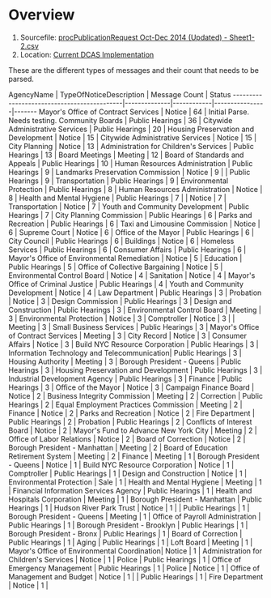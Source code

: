 # Overview

1. Sourcefile: [procPublicationRequest Oct-Dec 2014 (Updated) - Sheet1-2.csv](https://github.com/CityOfNewYork/CROL-PDF/blob/master/Current%20DCAS%20Implementation/DCAS%20Database%20Sample%20data/procPublicationRequest%20Oct-Dec%202014%20(Updated)%20-%20Sheet1-2.csv)
2. Location: [Current DCAS Implementation](https://github.com/CityOfNewYork/CROL-PDF/blob/master/Current%20DCAS%20Implementation/DCAS%20Database%20Sample%20data/)

These are the different types of messages and their count that needs to be parsed.

AgencyName                                  | TypeOfNoticeDescription   | Message Count  | Status
--------------------------------------------|--------------|------------|----------------|-------
Mayor's Office of Contract Services         | Notice                    |         64     | Initial Parse. Needs testing.
Community Boards                            | Public Hearings           |         36     |
Citywide Administrative Services            | Public Hearings           |         20     |
Housing Preservation and Development        | Notice                    |         15     |
Citywide Administrative Services            | Notice                    |         15     |
City Planning                               | Notice                    |         13     |
Administration for Children's Services      | Public Hearings           |         13     |
Board Meetings                              | Meeting                   |         12     |
Board of Standards and Appeals              | Public Hearings           |         10     |
Human Resources Administration              | Public Hearings           |          9     |
Landmarks Preservation Commission           | Notice                    |          9     |
                                            | Public Hearings           |          9     |
Transportation                              | Public Hearings           |          9     |
Environmental Protection                    | Public Hearings           |          8     |
Human Resources Administration              | Notice                    |          8     |
Health and Mental Hygiene                   | Public Hearings           |          7     |
                                            | Notice                    |          7     |
Transportation                              | Notice                    |          7     |
Youth and Community Development             | Public Hearings           |          7     |
City Planning Commission                    | Public Hearings           |          6     |
Parks and Recreation                        | Public Hearings           |          6     |
Taxi and Limousine Commission               | Notice                    |          6     |
Supreme Court                               | Notice                    |          6     |
Office of the Mayor                         | Public Hearings           |          6     |
City Council                                | Public Hearings           |          6     |
Buildings                                   | Notice                    |          6     |
Homeless Services                           | Public Hearings           |          6     |
Consumer Affairs                            | Public Hearings           |          6     |
Mayor's Office of Environmental Remediation | Notice                    |          5     |
Education                                   | Public Hearings           |          5     |
Office of Collective Bargaining             | Notice                    |          5     |
Environmental Control Board                 | Notice                    |          4     |
Sanitation                                  | Notice                    |          4     |
Mayor's Office of Criminal Justice          | Public Hearings           |          4     |
Youth and Community Development             | Notice                    |          4     |
Law Department                              | Public Hearings           |          3     |
Probation                                   | Notice                    |          3     |
Design Commission                           | Public Hearings           |          3     |
Design and Construction                     | Public Hearings           |          3     |
Environmental Control Board                 | Meeting                   |          3     |
Environmental Protection                    | Notice                    |          3     |
Comptroller                                 | Notice                    |          3     |
                                            | Meeting                   |          3     |
Small Business Services                     | Public Hearings           |          3     |
Mayor's Office of Contract Services         | Meeting                   |          3     |
City Record                                 | Notice                    |          3     |
Consumer Affairs                            | Notice                    |          3     |
Build NYC Resource Corporation              | Public Hearings           |          3     |
Information Technology and Telecommunication| Public Hearings           |          3     |
Housing Authority                           | Meeting                   |          3     |
Borough President - Queens                  | Public Hearings           |          3     |
Housing Preservation and Development        | Public Hearings           |          3     |
Industrial Development Agency               | Public Hearings           |          3     |
Finance                                     | Public Hearings           |          3     |
Office of the Mayor                         | Notice                    |          3     |
Campaign Finance Board                      | Notice                    |          2     |
Business Integrity Commission               | Meeting                   |          2     |
Correction                                  | Public Hearings           |          2     |
Equal Employment Practices Commission       | Meeting                   |          2     |
Finance                                     | Notice                    |          2     |
Parks and Recreation                        | Notice                    |          2     |
Fire Department                             | Public Hearings           |          2     |
Probation                                   | Public Hearings           |          2     |
Conflicts of Interest Board                 | Notice                    |          2     |
Mayor's Fund to Advance New York City       | Meeting                   |          2     |
Office of Labor Relations                   | Notice                    |          2     |
Board of Correction                         | Notice                    |          2     |
Borough President - Manhattan               | Meeting                   |          2     |
Board of Education Retirement System        | Meeting                   |          2     |
Finance                                     | Meeting                   |          1     |
Borough President - Queens                  | Notice                    |          1     |
Build NYC Resource Corporation              | Notice                    |          1     |
Comptroller                                 | Public Hearings           |          1     |
Design and Construction                     | Notice                    |          1     |
Environmental Protection                    | Sale                      |          1     |
Health and Mental Hygiene                   | Meeting                   |          1     |
Financial Information Services Agency       | Public Hearings           |          1     |
Health and Hospitals Corporation            | Meeting                   |          1     |
Borough President - Manhattan               | Public Hearings           |          1     |
Hudson River Park Trust                     | Notice                    |          1     |
                                            | Public Hearings           |          1     |
Borough President - Queens                  | Meeting                   |          1     |
Office of Payroll Administration            | Public Hearings           |          1     |
Borough President - Brooklyn                | Public Hearings           |          1     |
Borough President - Bronx                   | Public Hearings           |          1     |
Board of Correction                         | Public Hearings           |          1     |
Aging                                       | Public Hearings           |          1     |
Loft Board                                  | Meeting                   |          1     |
Mayor's Office of Environmental Coordination| Notice                    |          1     |
Administration for Children's Services      | Notice                    |          1     |
Police                                      | Public Hearings           |          1     |
Office of Emergency Management              | Public Hearings           |          1     |
Police                                      | Notice                    |          1     |
Office of Management and Budget             | Notice                    |          1     |
                                            | Public Hearings           |          1     |
Fire Department                             | Notice                    |          1     |
